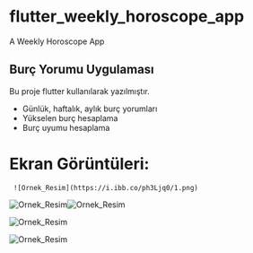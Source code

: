 # flutter_weekly_horoscope_app

A Weekly Horoscope App

## Burç Yorumu Uygulaması

Bu proje flutter kullanılarak yazılmıştır.

- Günlük, haftalık, aylık burç yorumları
- Yükselen burç hesaplama 
- Burç uyumu hesaplama

# Ekran Görüntüleri:

     ![Ornek_Resim](https://i.ibb.co/ph3Ljq0/1.png)

![Ornek_Resim](https://i.ibb.co/RP2nBqS/2.png)![Ornek_Resim](https://i.ibb.co/QPKzhP8/3.png)

![Ornek_Resim]([https://i.ibb.co/QPKzhP8/3.png](https://i.ibb.co/rk4GLp9/4.png))

![Ornek_Resim](http://qnimate.com/wp-content/uploads/2014/03/images2.jpg)
